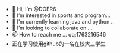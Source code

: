 - 👋 Hi, I’m @DOER6
- 👀 I’m interested in sports and program...
- 🌱 I’m currently learning java and python...
- 💞️ I’m looking to collaborate on ...
- 📫 How to reach me ...  qq:1763216546
- 正在学习使用github的一名在校大三学生

<!---
DOER6/DOER6 is a ✨ special ✨ repository because its `README.md` (this file) appears on your GitHub profile.
You can click the Preview link to take a look at your changes.
--->
